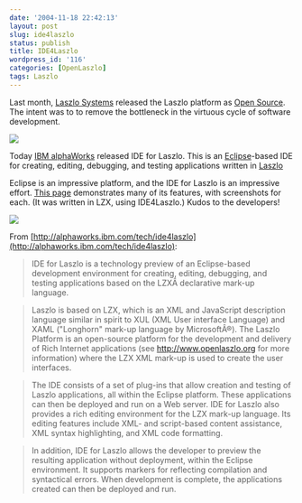 ```yaml
---
date: '2004-11-18 22:42:13'
layout: post
slug: ide4laszlo
status: publish
title: IDE4Laszlo
wordpress_id: '116'
categories: [OpenLaszlo]
tags: Laszlo
---
```


Last month, [Laszlo Systems](http://laszlosystems.com) released the Laszlo platform as [Open Source](http://openlaszlo.org).  The intent was to to remove the bottleneck in the virtuous cycle of software development.

![](/images/2004/open-and-shut.png)

Today [IBM alphaWorks](http://alphaworks.ibm.com/tech/ide4laszlo) released IDE for Laszlo.  This is an [Eclipse](http://www.eclipse.org/)-based IDE for creating, editing, debugging, and testing applications written in [Laszlo](http://openlaszlo.org.)

Eclipse is an impressive platform, and the IDE for Laszlo is an impressive effort.  [This page](http://dl.alphaworks.ibm.com/technologies/rcb/demo.html) demonstrates many of its features, with screenshots for each.  (It was written in LZX, using IDE4Laszlo.)  Kudos to the developers!

[![](/images/2004/eclipse-demo-medium.jpg)](/images/2004/eclipse-demo.jpg)

From [http://alphaworks.ibm.com/tech/ide4laszlo](http://alphaworks.ibm.com/tech/ide4laszlo):

> IDE for Laszlo is a technology preview of an Eclipse-based development environment for creating, editing, debugging, and testing applications based on the LZXÂ declarative mark-up language.

> Laszlo is based on LZX, which is an XML and JavaScript description language similar in spirit to XUL (XML User interface Language) and XAML ("Longhorn" mark-up language by MicrosoftÂ®). The Laszlo Platform is an open-source platform for the development and delivery of Rich Internet applications (see http://www.openlaszlo.org for more information) where the LZX XML mark-up is used to create the user interfaces.

> The IDE consists of a set of plug-ins that allow creation and testing of Laszlo applications, all within the Eclipse platform. These applications can then be deployed and run on a Web server. IDE for Laszlo also provides a rich editing environment for the LZX mark-up language. Its editing features include XML- and script-based content assistance, XML syntax highlighting, and XML code formatting.

> In addition, IDE for Laszlo allows the developer to preview the resulting application without deployment, within the Eclipse environment. It supports markers for reflecting compilation and syntactical errors. When development is complete, the applications created can then be deployed and run.
